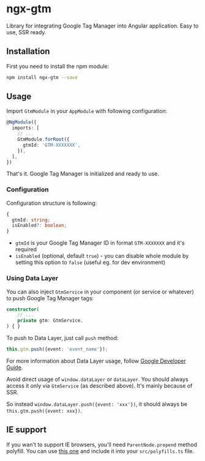 # ngx-gtm

Library for integrating Google Tag Manager into Angular application. Easy to use, SSR ready.

## Installation

First you need to install the npm module:

```bash
npm install ngx-gtm --save
```

## Usage

Import `GtmModule` in your `AppModule` with following configuration:

```typescript
@NgModule({
  imports: [
    // ...
    GtmModule.forRoot({
      gtmId: 'GTM-XXXXXXX',
    }),
  ],
})
```

That's it. Google Tag Manager is initialized and ready to use.

### Configuration

Configuration structure is following:
```typescript
{
  gtmId: string;
  isEnabled?: boolean;
}
```
- `gtmId` is your Google Tag Manager ID in format `GTM-XXXXXXX` and it's required
- `isEnabled` (optional, default `true`) - you can disable whole module by setting this option to `false` (useful eg. for dev environment)

### Using Data Layer

You can also inject `GtmService` in your component (or service or whatever) to push Google Tag Manager tags:

```typescript
constructor(
    // ...
    private gtm: GtmService,
) { }
```

To push to Data Layer, just call `push` method:
```typescript
this.gtm.push({event: 'event_name'});
```

For more information about Data Layer usage, follow [Google Developer Guide](https://developers.google.com/tag-manager/devguide#events).


Avoid direct usage of `window.dataLayer` or `dataLayer`. You should always access it only via `GtmService` (as described above). It's mainly because of SSR.

So instead `window.dataLayer.push({event: 'xxx'})`, it should always be `this.gtm.push({event: xxx})`.


## IE support

If you wan't to support IE browsers, you'll need `ParentNode.prepend` method polyfill. You can use [this one](https://developer.mozilla.org/en-US/docs/Web/API/ParentNode/prepend#Polyfill) and include it into your `src/polyfills.ts` file.
